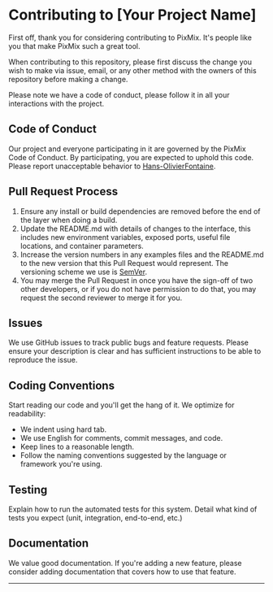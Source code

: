 # Contributing to [Your Project Name]

First off, thank you for considering contributing to PixMix. It's people like you that make PixMix such a great tool.

When contributing to this repository, please first discuss the change you wish to make via issue, email, or any other method with the owners of this repository before making a change.

Please note we have a code of conduct, please follow it in all your interactions with the project.

## Code of Conduct

Our project and everyone participating in it are governed by the PixMix Code of Conduct. By participating, you are expected to uphold this code. Please report unacceptable behavior to [Hans-OlivierFontaine](mailto:fonh3001@usherbrooke.ca).

## Pull Request Process

1. Ensure any install or build dependencies are removed before the end of the layer when doing a build.
2. Update the README.md with details of changes to the interface, this includes new environment variables, exposed ports, useful file locations, and container parameters.
3. Increase the version numbers in any examples files and the README.md to the new version that this Pull Request would represent. The versioning scheme we use is [SemVer](http://semver.org/).
4. You may merge the Pull Request in once you have the sign-off of two other developers, or if you do not have permission to do that, you may request the second reviewer to merge it for you.

## Issues

We use GitHub issues to track public bugs and feature requests. Please ensure your description is clear and has sufficient instructions to be able to reproduce the issue.

## Coding Conventions

Start reading our code and you'll get the hang of it. We optimize for readability:

- We indent using hard tab.
- We use English for comments, commit messages, and code.
- Keep lines to a reasonable length.
- Follow the naming conventions suggested by the language or framework you're using.

## Testing

Explain how to run the automated tests for this system. Detail what kind of tests you expect (unit, integration, end-to-end, etc.)

## Documentation

We value good documentation. If you're adding a new feature, please consider adding documentation that covers how to use that feature.

---
